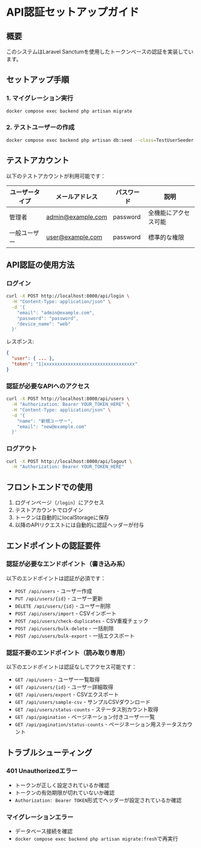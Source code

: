# API認証セットアップガイド

## 概要
このシステムはLaravel Sanctumを使用したトークンベースの認証を実装しています。

## セットアップ手順

### 1. マイグレーション実行
```bash
docker compose exec backend php artisan migrate
```

### 2. テストユーザーの作成
```bash
docker compose exec backend php artisan db:seed --class=TestUserSeeder
```

## テストアカウント

以下のテストアカウントが利用可能です：

| ユーザータイプ | メールアドレス | パスワード | 説明 |
|------------|--------------|----------|------|
| 管理者 | admin@example.com | password | 全機能にアクセス可能 |
| 一般ユーザー | user@example.com | password | 標準的な権限 |

## API認証の使用方法

### ログイン
```bash
curl -X POST http://localhost:8000/api/login \
  -H "Content-Type: application/json" \
  -d '{
    "email": "admin@example.com",
    "password": "password",
    "device_name": "web"
  }'
```

レスポンス:
```json
{
  "user": { ... },
  "token": "1|xxxxxxxxxxxxxxxxxxxxxxxxxxxxxxxxxx"
}
```

### 認証が必要なAPIへのアクセス
```bash
curl -X POST http://localhost:8000/api/users \
  -H "Authorization: Bearer YOUR_TOKEN_HERE" \
  -H "Content-Type: application/json" \
  -d '{
    "name": "新規ユーザー",
    "email": "new@example.com"
  }'
```

### ログアウト
```bash
curl -X POST http://localhost:8000/api/logout \
  -H "Authorization: Bearer YOUR_TOKEN_HERE"
```

## フロントエンドでの使用

1. ログインページ（`/login`）にアクセス
2. テストアカウントでログイン
3. トークンは自動的にlocalStorageに保存
4. 以降のAPIリクエストには自動的に認証ヘッダーが付与

## エンドポイントの認証要件

### 認証が必要なエンドポイント（書き込み系）

以下のエンドポイントは認証が必須です：

- `POST /api/users` - ユーザー作成
- `PUT /api/users/{id}` - ユーザー更新
- `DELETE /api/users/{id}` - ユーザー削除
- `POST /api/users/import` - CSVインポート
- `POST /api/users/check-duplicates` - CSV重複チェック
- `POST /api/users/bulk-delete` - 一括削除
- `POST /api/users/bulk-export` - 一括エクスポート

### 認証不要のエンドポイント（読み取り専用）

以下のエンドポイントは認証なしでアクセス可能です：

- `GET /api/users` - ユーザー一覧取得
- `GET /api/users/{id}` - ユーザー詳細取得
- `GET /api/users/export` - CSVエクスポート
- `GET /api/users/sample-csv` - サンプルCSVダウンロード
- `GET /api/users/status-counts` - ステータス別カウント取得
- `GET /api/pagination` - ページネーション付きユーザー一覧
- `GET /api/pagination/status-counts` - ページネーション用ステータスカウント

## トラブルシューティング

### 401 Unauthorizedエラー
- トークンが正しく設定されているか確認
- トークンの有効期限が切れていないか確認
- `Authorization: Bearer TOKEN`形式でヘッダーが設定されているか確認

### マイグレーションエラー
- データベース接続を確認
- `docker compose exec backend php artisan migrate:fresh`で再実行